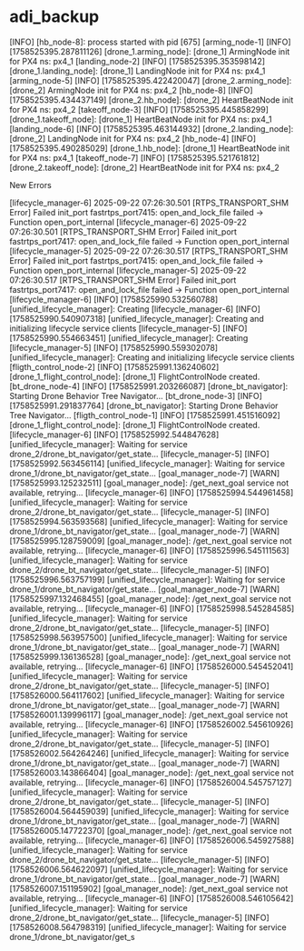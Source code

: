 # adi_backup

[INFO] [hb_node-8]: process started with pid [675]
[arming_node-1] [INFO] [1758525395.287811126] [drone_1.arming_node]: [drone_1] ArmingNode init for PX4 ns: px4_1
[landing_node-2] [INFO] [1758525395.353598142] [drone_1.landing_node]: [drone_1] LandingNode init for PX4 ns: px4_1
[arming_node-5] [INFO] [1758525395.422420047] [drone_2.arming_node]: [drone_2] ArmingNode init for PX4 ns: px4_2
[hb_node-8] [INFO] [1758525395.434437149] [drone_2.hb_node]: [drone_2] HeartBeatNode init for PX4 ns: px4_2
[takeoff_node-3] [INFO] [1758525395.445858299] [drone_1.takeoff_node]: [drone_1] HeartBeatNode init for PX4 ns: px4_1
[landing_node-6] [INFO] [1758525395.463144932] [drone_2.landing_node]: [drone_2] LandingNode init for PX4 ns: px4_2
[hb_node-4] [INFO] [1758525395.490285029] [drone_1.hb_node]: [drone_1] HeartBeatNode init for PX4 ns: px4_1
[takeoff_node-7] [INFO] [1758525395.521761812] [drone_2.takeoff_node]: [drone_2] HeartBeatNode init for PX4 ns: px4_2



New Errors 

[lifecycle_manager-6] 2025-09-22 07:26:30.501 [RTPS_TRANSPORT_SHM Error] Failed init_port fastrtps_port7415: open_and_lock_file failed -> Function open_port_internal
[lifecycle_manager-6] 2025-09-22 07:26:30.501 [RTPS_TRANSPORT_SHM Error] Failed init_port fastrtps_port7417: open_and_lock_file failed -> Function open_port_internal
[lifecycle_manager-5] 2025-09-22 07:26:30.517 [RTPS_TRANSPORT_SHM Error] Failed init_port fastrtps_port7415: open_and_lock_file failed -> Function open_port_internal
[lifecycle_manager-5] 2025-09-22 07:26:30.517 [RTPS_TRANSPORT_SHM Error] Failed init_port fastrtps_port7417: open_and_lock_file failed -> Function open_port_internal
[lifecycle_manager-6] [INFO] [1758525990.532560788] [unified_lifecycle_manager]: Creating
[lifecycle_manager-6] [INFO] [1758525990.540907318] [unified_lifecycle_manager]: Creating and initializing lifecycle service clients
[lifecycle_manager-5] [INFO] [1758525990.554663451] [unified_lifecycle_manager]: Creating
[lifecycle_manager-5] [INFO] [1758525990.559302078] [unified_lifecycle_manager]: Creating and initializing lifecycle service clients
[fligth_control_node-2] [INFO] [1758525991.136240602] [drone_1_flight_control_node]: [drone_1] FlightControlNode created.
[bt_drone_node-4] [INFO] [1758525991.203266087] [drone_bt_navigator]: Starting Drone Behavior Tree Navigator...
[bt_drone_node-3] [INFO] [1758525991.291837764] [drone_bt_navigator]: Starting Drone Behavior Tree Navigator...
[fligth_control_node-1] [INFO] [1758525991.451516092] [drone_1_flight_control_node]: [drone_1] FlightControlNode created.
[lifecycle_manager-6] [INFO] [1758525992.544847628] [unified_lifecycle_manager]: Waiting for service drone_2/drone_bt_navigator/get_state...
[lifecycle_manager-5] [INFO] [1758525992.563456114] [unified_lifecycle_manager]: Waiting for service drone_1/drone_bt_navigator/get_state...
[goal_manager_node-7] [WARN] [1758525993.125232511] [goal_manager_node]: /get_next_goal service not available, retrying...
[lifecycle_manager-6] [INFO] [1758525994.544961458] [unified_lifecycle_manager]: Waiting for service drone_2/drone_bt_navigator/get_state...
[lifecycle_manager-5] [INFO] [1758525994.563593568] [unified_lifecycle_manager]: Waiting for service drone_1/drone_bt_navigator/get_state...
[goal_manager_node-7] [WARN] [1758525995.128759009] [goal_manager_node]: /get_next_goal service not available, retrying...
[lifecycle_manager-6] [INFO] [1758525996.545111563] [unified_lifecycle_manager]: Waiting for service drone_2/drone_bt_navigator/get_state...
[lifecycle_manager-5] [INFO] [1758525996.563757199] [unified_lifecycle_manager]: Waiting for service drone_1/drone_bt_navigator/get_state...
[goal_manager_node-7] [WARN] [1758525997.132468455] [goal_manager_node]: /get_next_goal service not available, retrying...
[lifecycle_manager-6] [INFO] [1758525998.545284585] [unified_lifecycle_manager]: Waiting for service drone_2/drone_bt_navigator/get_state...
[lifecycle_manager-5] [INFO] [1758525998.563957500] [unified_lifecycle_manager]: Waiting for service drone_1/drone_bt_navigator/get_state...
[goal_manager_node-7] [WARN] [1758525999.136136528] [goal_manager_node]: /get_next_goal service not available, retrying...
[lifecycle_manager-6] [INFO] [1758526000.545452041] [unified_lifecycle_manager]: Waiting for service drone_2/drone_bt_navigator/get_state...
[lifecycle_manager-5] [INFO] [1758526000.564117602] [unified_lifecycle_manager]: Waiting for service drone_1/drone_bt_navigator/get_state...
[goal_manager_node-7] [WARN] [1758526001.139996117] [goal_manager_node]: /get_next_goal service not available, retrying...
[lifecycle_manager-6] [INFO] [1758526002.545610926] [unified_lifecycle_manager]: Waiting for service drone_2/drone_bt_navigator/get_state...
[lifecycle_manager-5] [INFO] [1758526002.564264246] [unified_lifecycle_manager]: Waiting for service drone_1/drone_bt_navigator/get_state...
[goal_manager_node-7] [WARN] [1758526003.143866404] [goal_manager_node]: /get_next_goal service not available, retrying...
[lifecycle_manager-6] [INFO] [1758526004.545757127] [unified_lifecycle_manager]: Waiting for service drone_2/drone_bt_navigator/get_state...
[lifecycle_manager-5] [INFO] [1758526004.564459039] [unified_lifecycle_manager]: Waiting for service drone_1/drone_bt_navigator/get_state...
[goal_manager_node-7] [WARN] [1758526005.147722370] [goal_manager_node]: /get_next_goal service not available, retrying...
[lifecycle_manager-6] [INFO] [1758526006.545927588] [unified_lifecycle_manager]: Waiting for service drone_2/drone_bt_navigator/get_state...
[lifecycle_manager-5] [INFO] [1758526006.564622097] [unified_lifecycle_manager]: Waiting for service drone_1/drone_bt_navigator/get_state...
[goal_manager_node-7] [WARN] [1758526007.151195902] [goal_manager_node]: /get_next_goal service not available, retrying...
[lifecycle_manager-6] [INFO] [1758526008.546105642] [unified_lifecycle_manager]: Waiting for service drone_2/drone_bt_navigator/get_state...
[lifecycle_manager-5] [INFO] [1758526008.564798319] [unified_lifecycle_manager]: Waiting for service drone_1/drone_bt_navigator/get_s

